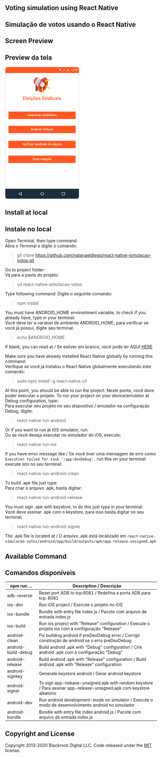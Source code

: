 ## Voting simulation using React Native

## Simulação de votos usando o React Native

## Screen Preview

## Preview da tela

![Hook Preview](https://raw.githubusercontent.com/natanaeldiego/react-native-simulacao-votos/master/img/Screenshot.png)

## Install at local

## Instale no local

Open Terminal, then type command:  
Abra o Terminal e digite o comando:

> git clone https://github.com/natanaeldiego/react-native-simulacao-votos.git

Go to project folder:  
Vá para a pasta do projeto:

> cd react-native-simulacao-votos

Type following command:
Digite o seguinte comando:

> npm install

You must have ANDROID_HOME environtment variable, to check if you already have, type in your terminal:  
Você deve ter a variável de ambiente ANDROID_HOME, para verificar se você já possui, digite seu terminal:

> echo \$ANDROID_HOME

If blank, you can read at / Se estiver em branco, você pode ler AQUI [HERE](https://goo.gl/XSBmwE)

Make sure you have already installed React Native globally by running this command:  
Verifique se você já instalou o React Native globalmente executando este comando:

> sudo npm install -g react-native-cli

At this point, you should be able to run the project.
Neste ponto, você deve poder executar o projeto.
To run your project on your device/emulator at Debug configuration, type:  
Para executar seu projeto no seu dispositivo / emulador na configuração Debug, digite:

> react-native run-android

Or if you want to run at iOS simulator, run:  
Ou se você deseja executar no simulador do iOS, execute:

> react-native run-ios

If you have error message like / Se você tiver uma mensagem de erro como `Execution failed for task ':app:dexDebug'.` run this on your terminal:  
execute isto no seu terminal:

> react-native run-android-clean

To build .apk file just type:  
Para criar o arquivo .apk, basta digitar:

> react-native run-android-release

You must sign .apk with keystore, to do this just type in your terminal:  
Você deve assinar .apk com o keystore, para isso basta digitar no seu terminal:

> react-native run-android-signer

The .apk file is located at / O arquivo .apk está localizado em `react-native-simulacao-votos/android/app/build/outputs/apk/app-release-unsigned.apk`

## Available Command

## Comandos disponíveis

| npm run ...         | Description / Descrição                                                                                              |
| ------------------- | -------------------------------------------------------------------------------------------------------------------- |
| adb-reverse         | Reset port ADB to tcp:8081 / Redefina a porta ADB para tcp: 8081                                                     |
| ios-dev             | Run iOS project / Execute o projeto no iOS                                                                           |
| ios-bundle          | Bundle with entry file index.js / Pacote com arquivo de entrada index.js                                             |
| ios-build           | Run ios project with "Release" configuration / Execute o projeto ios com a configuração "Release"                    |
| android-clean       | Fix building android if preDexDebug error / Corrigir construção de android se o erro preDexDebug                     |
| android-build-debug | Build android .apk with "Debug" configuration / Crie android .apk com a configuração "Debug"                         |
| android-release     | Build android .apk with "Release" configuration / Build android .apk with "Release" configuration                    |
| android-signkey     | Generate keystore android / Gerar android keystore                                                                   |
| android-signer      | To sign app-release-unsigned.apk with random keystore / Para assinar app-release-unsigned.apk com keystore aleatório |
| android-dev         | Run android development-mode on simulator / Execute o modo de desenvolvimento android no simulador                   |
| android-bundle      | Bundle with entry file index.android.js / Pacote com arquivo de entrada index.js                                     |

## Copyright and License

Copyright 2013-2020 Blackrock Digital LLC. Code released under the [MIT](https://github.com/BlackrockDigital/startbootstrap-resume/blob/gh-pages/LICENSE) license.
